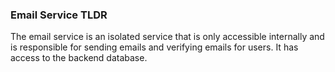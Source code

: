### Email Service TLDR

The email service is an isolated service that is only accessible internally and is responsible for sending emails and verifying emails for users. It has access to the backend database.
